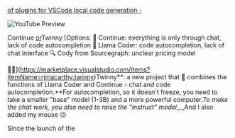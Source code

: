 <!--
date: 2024-03-25T17:46:13
-->

 [of plugins for VSCode local code generation -](https://www.youtube.com/watch?v=f0TzppYWvUQ)

![YouTube Preview](https://img.youtube.com/vi/f0TzppYWvUQ/mqdefault.jpg)

Continue [or](https://continue.dev/)Twinny [Options:
  🤖 Continue: everything is only through chat, lack of code autocompletion
  🦙 Llama Coder: code autocompletion, lack of chat interface
  🔍 Cody from Sourcegraph: unclear pricing model

  👯‍♂️](https://marketplace.visualstudio.com/items?itemName=rjmacarthy.twinny)Twinny**: a new project that 🤝 combines the functions of Llama Coder and Continue - chat and code autocompletion.**For autocompletion, so it doesn't freeze, you need to take a smaller "base" model (1-3B) and a more powerful computer._To make the chat work, you also need to raise the "instruct" model__._And I also added my mouse 😉
 
Since the launch of the